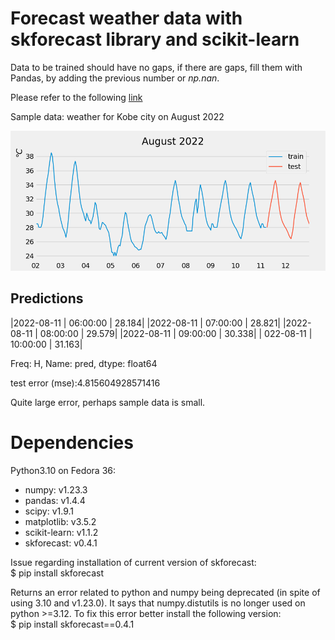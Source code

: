 # Forecast weather data with skforecast library and scikit-learn

Data to be trained should have no gaps, if there are gaps, fill them with Pandas, by adding the previous number or *np.nan*.

Please refer to the following [link](https://www.cienciadedatos.net/documentos/py27-time-series-forecasting-python-scikitlearn.html)

Sample data: weather for Kobe city on August 2022

![sample](20220802_20220812_temp.png)

## Predictions

|2022-08-11 | 06:00:00  |  28.184|
|2022-08-11 | 07:00:00  | 28.821|
|2022-08-11 | 08:00:00  | 29.579|
|2022-08-11 | 09:00:00  |  30.338|
| 022-08-11 | 10:00:00  |  31.163|

Freq: H, Name: pred, dtype: float64

test error (mse):4.815604928571416

Quite large error, perhaps sample data is small.

# Dependencies

Python3.10 on Fedora 36:
- numpy: v1.23.3
- pandas: v1.4.4
- scipy: v1.9.1
- matplotlib: v3.5.2
- scikit-learn: v1.1.2
- skforecast: v0.4.1

Issue regarding installation of current version of skforecast:<br>
    $ pip install skforecast
    
Returns an error related to python and numpy being deprecated (in spite of using 3.10 and v1.23.0). It says that numpy.distutils is no longer used on python >=3.12. To fix this error better install the following version:<br> 
    $ pip install skforecast==0.4.1
